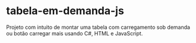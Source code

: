 # tabela-em-demanda-js
Projeto com intuito de montar uma tabela com carregamento sob demanda ou botão carregar mais usando C#, HTML e JavaScript.
